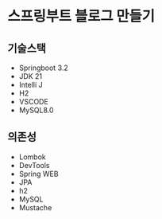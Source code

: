 # 스프링부트 블로그 만들기

## 기술스택

- Springboot 3.2
- JDK 21
- Intelli J
- H2
- VSCODE
- MySQL8.0

## 의존성

- Lombok
- DevTools
- Spring WEB
- JPA
- h2
- MySQL
- Mustache
